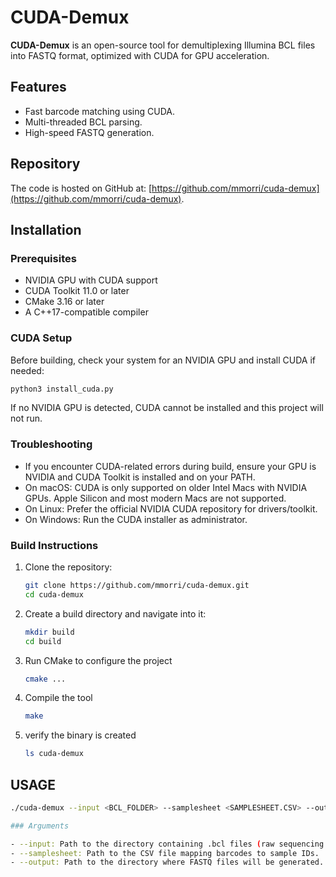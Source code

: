 # CUDA-Demux

**CUDA-Demux** is an open-source tool for demultiplexing Illumina BCL files into FASTQ format, optimized with CUDA for GPU acceleration.

## Features
- Fast barcode matching using CUDA.
- Multi-threaded BCL parsing.
- High-speed FASTQ generation.

## Repository
The code is hosted on GitHub at: [https://github.com/mmorri/cuda-demux](https://github.com/mmorri/cuda-demux).

## Installation
### Prerequisites
- NVIDIA GPU with CUDA support
- CUDA Toolkit 11.0 or later
- CMake 3.16 or later
- A C++17-compatible compiler

### CUDA Setup
Before building, check your system for an NVIDIA GPU and install CUDA if needed:

```bash
python3 install_cuda.py
```

If no NVIDIA GPU is detected, CUDA cannot be installed and this project will not run.

### Troubleshooting
- If you encounter CUDA-related errors during build, ensure your GPU is NVIDIA and CUDA Toolkit is installed and on your PATH.
- On macOS: CUDA is only supported on older Intel Macs with NVIDIA GPUs. Apple Silicon and most modern Macs are not supported.
- On Linux: Prefer the official NVIDIA CUDA repository for drivers/toolkit.
- On Windows: Run the CUDA installer as administrator.

### Build Instructions
1. Clone the repository:
   ```bash
   git clone https://github.com/mmorri/cuda-demux.git
   cd cuda-demux
2. Create a build directory and navigate into it:
   ```bash
   mkdir build
   cd build
3. Run CMake to configure the project
   ```bash
   cmake ...
4. Compile the tool
   ```bash
   make
5. verify the binary is created
   ```bash
   ls cuda-demux

## USAGE

```bash
./cuda-demux --input <BCL_FOLDER> --samplesheet <SAMPLESHEET.CSV> --output <OUTPUT_FOLDER>

### Arguments

- --input: Path to the directory containing .bcl files (raw sequencing data).
- --samplesheet: Path to the CSV file mapping barcodes to sample IDs.
- --output: Path to the directory where FASTQ files will be generated.





